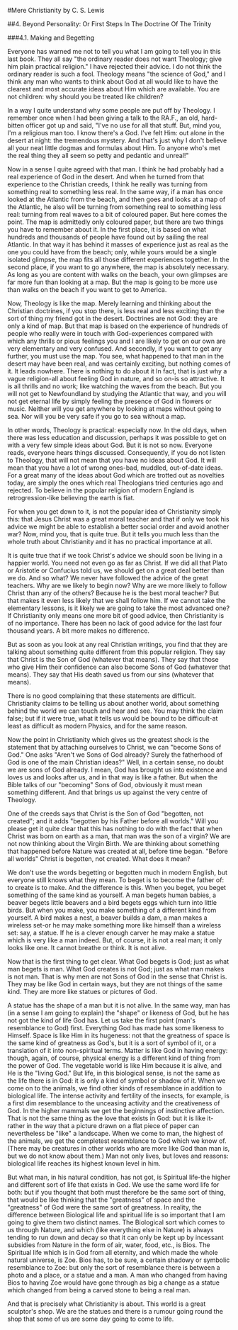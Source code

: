 #Mere Christianity 
by C. S. Lewis

##4. Beyond Personality: Or First Steps In The Doctrine Of The Trinity

###4.1. Making and Begetting

Everyone has warned me not to tell you what I am going to tell you in this last book. They all say "the ordinary reader does not want Theology; give him plain practical religion." I have rejected their advice. I do not think the ordinary reader is such a fool. Theology means "the science of God," and I think any man who wants to think about God at all would like to have the clearest and most accurate ideas about Him which are available. You are not children: why should you be treated like children?

In a way I quite understand why some people are put off by Theology. I remember once when I had been giving a talk to the RA.F., an old, hard-bitten officer got up and said, "I've no use for all that stuff. But, mind you, I'm a religious man too. I know there's a God. I've felt Him: out alone in the desert at night: the tremendous mystery. And that's just why I don't believe all your neat little dogmas and formulas about Him. To anyone who's met the real thing they all seem so petty and pedantic and unreal!"

Now in a sense I quite agreed with that man. I think he had probably had a real experience of God in the desert. And when he turned from that experience to the Christian creeds, I think he really was turning from something real to something less real. In the same way, if a man has once looked at the Atlantic from the beach, and then goes and looks at a map of the Atlantic, he also will be turning from something real to something less real: turning from real waves to a bit of coloured paper. But here comes the point. The map is admittedly only coloured paper, but there are two things you have to remember about it. In the first place, it is based on what hundreds and thousands of people have found out by sailing the real Atlantic. In that way it has behind it masses of experience just as real as the one you could have from the beach; only, while yours would be a single isolated glimpse, the map fits all those different experiences together. In the second place, if you want to go anywhere, the map is absolutely necessary. As long as you are content with walks on the beach, your own glimpses are far more fun than looking at a map. But the map is going to be more use than walks on the beach if you want to get to America.

Now, Theology is like the map. Merely learning and thinking about the Christian doctrines, if you stop there, is less real and less exciting than the sort of thing my friend got in the desert. Doctrines are not God: they are only a kind of map. But that map is based on the experience of hundreds of people who really were in touch with God-experiences compared with which any thrills or pious feelings you and I are likely to get on our own are very elementary and very confused. And secondly, if you want to get any further, you must use the map. You see, what happened to that man in the desert may have been real, and was certainly exciting, but nothing comes of it. It leads nowhere. There is nothing to do about it In fact, that is just why a vague religion-all about feeling God in nature, and so on-is so attractive. It is all thrills and no work; like watching the waves from the beach. But you will not get to Newfoundland by studying the Atlantic that way, and you will not get eternal life by simply feeling the presence of God in flowers or music. Neither will you get anywhere by looking at maps without going to sea. Nor will you be very safe if you go to sea without a map.

In other words, Theology is practical: especially now. In the old days, when there was less education and discussion, perhaps it was possible to get on with a very few simple ideas about God. But it is not so now. Everyone reads, everyone hears things discussed. Consequently, if you do not listen to Theology, that will not mean that you have no ideas about God. It will mean that you have a lot of wrong ones-bad, muddled, out-of-date ideas. For a great many of the ideas about God which are trotted out as novelties today, are simply the ones which real Theologians tried centuries ago and rejected. To believe in the popular religion of modern England is retrogression-like believing the earth is fiat.

For when you get down to it, is not the popular idea of Christianity simply this: that Jesus Christ was a great moral teacher and that if only we took his advice we might be able to establish a better social order and avoid another war? Now, mind you, that is quite true. But it tells you much less than the whole truth about Christianity and it has no practical importance at all.

It is quite true that if we took Christ's advice we should soon be living in a happier world. You need not even go as far as Christ. If we did all that Plato or Aristotle or Confucius told us, we should get on a great deal better than we do. And so what? We never have followed the advice of the great teachers. Why are we likely to begin now? Why are we more likely to follow Christ than any of the others? Because he is the best moral teacher? But that makes it even less likely that we shall follow him. If we cannot take the elementary lessons, is it likely we are going to take the most advanced one? If Christianity only means one more bit of good advice, then Christianity is of no importance. There has been no lack of good advice for the last four thousand years. A bit more makes no difference.

But as soon as you look at any real Christian writings, you find that they are talking about something quite different from this popular religion. They say that Christ is the Son of God (whatever that means). They say that those who give Him their confidence can also become Sons of God (whatever that means). They say that His death saved us from our sins (whatever that means).

There is no good complaining that these statements are difficult. Christianity claims to be telling us about another world, about something behind the world we can touch and hear and see. You may think the claim false; but if it were true, what it tells us would be bound to be difficult-at least as difficult as modern Physics, and for the same reason.

Now the point in Christianity which gives us the greatest shock is the statement that by attaching ourselves to Christ, we can "become Sons of God." One asks "Aren't we Sons of God already? Surely the fatherhood of God is one of the main Christian ideas?" Well, in a certain sense, no doubt we are sons of God already. I mean, God has brought us into existence and loves us and looks after us, and in that way is like a father. But when the Bible talks of our "becoming" Sons of God, obviously it must mean something different. And that brings us up against the very centre of Theology.

One of the creeds says that Christ is the Son of God "begotten, not created"; and it adds "begotten by his Father before all worlds." Will you please get it quite clear that this has nothing to do with the fact that when Christ was born on earth as a man, that man was the son of a virgin? We are not now thinking about the Virgin Birth. We are thinking about something that happened before Nature was created at all, before time began. "Before all worlds" Christ is begotten, not created. What does it mean?

We don't use the words begetting or begotten much in modern English, but everyone still knows what they mean. To beget is to become the father of: to create is to make. And the difference is this. When you beget, you beget something of the same kind as yourself. A man begets human babies, a beaver begets little beavers and a bird begets eggs which turn into little birds. But when you make, you make something of a different kind from yourself. A bird makes a nest, a beaver builds a dam, a man makes a wireless set-or he may make something more like himself than a wireless set: say, a statue. If he is a clever enough carver he may make a statue which is very like a man indeed. But, of course, it is not a real man; it only looks like one. It cannot breathe or think. It is not alive.

Now that is the first thing to get clear. What God begets is God; just as what man begets is man. What God creates is not God; just as what man makes is not man. That is why men are not Sons of God in the sense that Christ is. They may be like God in certain ways, but they are not things of the same kind. They are more like statues or pictures of God.

A statue has the shape of a man but it is not alive. In the same way, man has (in a sense I am going to explain) the "shape" or likeness of God, but he has not got the kind of life God has. Let us take the first point (man's resemblance to God) first. Everything God has made has some likeness to Himself. Space is like Him in its hugeness: not that the greatness of space is the same kind of greatness as God's, but it is a sort of symbol of it, or a translation of it into non-spiritual terms. Matter is like God in having energy: though, again, of course, physical energy is a different kind of thing from the power of God. The vegetable world is like Him because it is alive, and He is the "living God." But life, in this biological sense, is not the same as the life there is in God: it is only a kind of symbol or shadow of it. When we come on to the animals, we find other kinds of resemblance in addition to biological life. The intense activity and fertility of the insects, for example, is a first dim resemblance to the unceasing activity and the creativeness of God. In the higher mammals we get the beginnings of instinctive affection. That is not the same thing as the love that exists in God: but it is like it-rather in the way that a picture drawn on a flat piece of paper can nevertheless be "like" a landscape. When we come to man, the highest of the animals, we get the completest resemblance to God which we know of. (There may be creatures in other worlds who are more like God than man is, but we do not know about them.) Man not only lives, but loves and reasons: biological life reaches its highest known level in him.

But what man, in his natural condition, has not got, is Spiritual life-the higher and different sort of life that exists in God. We use the same word life for both: but if you thought that both must therefore be the same sort of thing, that would be like thinking that the "greatness" of space and the "greatness" of God were the same sort of greatness. In reality, the difference between Biological life and spiritual life is so important that I am going to give them two distinct names. The Biological sort which comes to us through Nature, and which (like everything else in Nature) is always tending to run down and decay so that it can only be kept up by incessant subsidies from Nature in the form of air, water, food, etc., is Bios. The Spiritual life which is in God from all eternity, and which made the whole natural universe, is Zoe. Bios has, to be sure, a certain shadowy or symbolic resemblance to Zoe: but only the sort of resemblance there is between a photo and a place, or a statue and a man. A man who changed from having Bios to having Zoe would have gone through as big a change as a statue which changed from being a carved stone to being a real man.

And that is precisely what Christianity is about. This world is a great sculptor's shop. We are the statues and there is a rumour going round the shop that some of us are some day going to come to life.